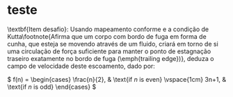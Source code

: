 # teste

\textbf{Item desafio}: Usando mapeamento conforme e a condição de Kutta\footnote{Afirma que um corpo com bordo de fuga em forma de cunha, que esteja se movendo através de um fluido, criará em torno de si uma circulação de força suficiente para manter o ponto de estagnação traseiro exatamente no bordo de fuga (\emph{trailing edge})}, deduza o campo de velocidade deste escoamento, dado por:


$
f(n) =
\begin{cases}
\frac{n}{2},  & \text{if $n$ is even} 
\vspace{1cm}
3n+1, & \text{if $n$ is odd}
\end{cases}
$

